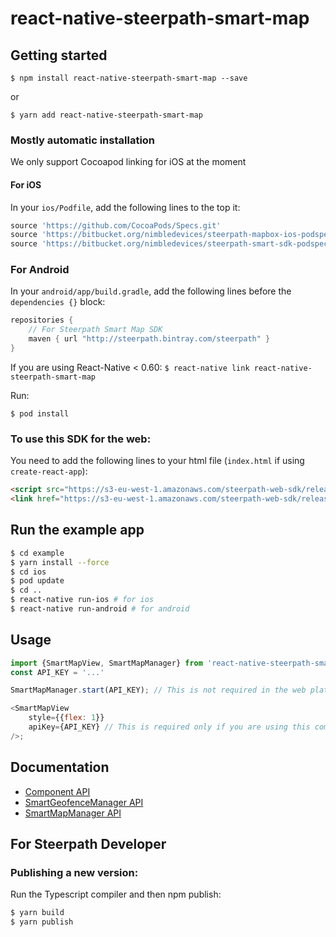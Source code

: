 # react-native-steerpath-smart-map

## Getting started

`$ npm install react-native-steerpath-smart-map --save`

or 

`$ yarn add react-native-steerpath-smart-map`

### Mostly automatic installation

We only support Cocoapod linking for iOS at the moment

#### For iOS

In your `ios/Podfile`, add the following lines to the top it:

```ruby
source 'https://github.com/CocoaPods/Specs.git'
source 'https://bitbucket.org/nimbledevices/steerpath-mapbox-ios-podspec.git'
source 'https://bitbucket.org/nimbledevices/steerpath-smart-sdk-podspec.git'
```

### For Android

In your `android/app/build.gradle`, add the following lines before the
`dependencies {}` block:

```gradle
repositories {
    // For Steerpath Smart Map SDK
    maven { url "http://steerpath.bintray.com/steerpath" }
}
```

If you are using React-Native < 0.60:
`$ react-native link react-native-steerpath-smart-map`

Run:

`$ pod install`

### To use this SDK for the web:

You need to add the following lines to your html file (`index.html` if using
`create-react-app`):

```html
<script src="https://s3-eu-west-1.amazonaws.com/steerpath-web-sdk/releases/smart/1.0.14/steerpath-smart-1.0.14.min.js"></script>
<link href="https://s3-eu-west-1.amazonaws.com/steerpath-web-sdk/releases/smart/1.0.14/steerpath-smart-1.0.14.css" rel="stylesheet">
```

## Run the example app

```bash
$ cd example
$ yarn install --force
$ cd ios
$ pod update
$ cd ..
$ react-native run-ios # for ios
$ react-native run-android # for android
```

## Usage
```javascript
import {SmartMapView, SmartMapManager} from 'react-native-steerpath-smart-map';
const API_KEY = '...'

SmartMapManager.start(API_KEY); // This is not required in the web platform

<SmartMapView
    style={{flex: 1}}
    apiKey={API_KEY} // This is required only if you are using this component in the web
/>;
```

## Documentation

* [<SmartMapView /> Component API](docs/SmartMapView.md)
* [SmartGeofenceManager API](docs/SmartGeofenceManager.md)
* [SmartMapManager API](docs/SmartMapManager.md)

## For Steerpath Developer

### Publishing a new version:

Run the Typescript compiler and then npm publish:

```bash
$ yarn build
$ yarn publish
```


